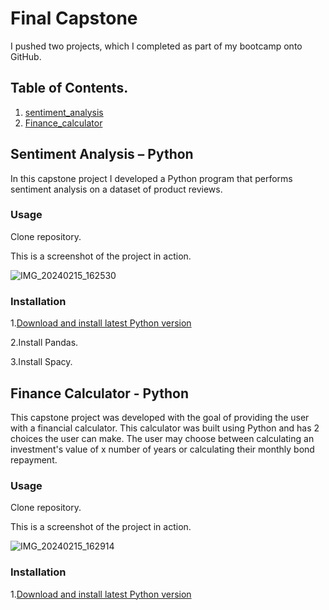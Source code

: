 # Final Capstone 
I pushed two projects, which I completed as part of my bootcamp onto GitHub.

## Table of Contents.
1. [sentiment_analysis](#sentiment-analysis---Python)
2. [Finance_calculator](#finance-calculator---Python)

## Sentiment Analysis – Python

In this capstone project I developed a Python program that performs sentiment analysis on a dataset of product reviews.
### Usage
Clone repository.

This is a screenshot of the project in action.

![IMG_20240215_162530](https://github.com/kb1278/finalCapstone/assets/155357944/d20a5303-5e30-40c5-8670-4dfc0028ac88)

### Installation
1.[Download and install latest Python version](https://www.python.org/downloads/)

2.Install Pandas.

3.Install Spacy.

## Finance Calculator - Python 

This capstone project was developed with the goal of providing the user with a financial calculator. This calculator was built using Python and has 2 choices the user can make. The user may choose between calculating an investment's value of x number of years or calculating their monthly bond repayment.

### Usage
Clone repository.

This is a screenshot of the project in action.

![IMG_20240215_162914](https://github.com/kb1278/finalCapstone/assets/155357944/c90df264-b844-4ee1-99dd-a705c9681d85)


### Installation
1.[Download and install latest Python version](https://www.python.org/downloads/)
